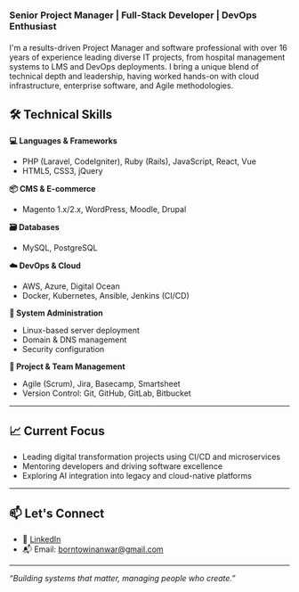 ### Senior Project Manager | Full-Stack Developer | DevOps Enthusiast  
####  


I'm a results-driven Project Manager and software professional with over 16 years of experience leading diverse IT projects, from hospital management systems to LMS and DevOps deployments. I bring a unique blend of technical depth and leadership, having worked hands-on with cloud infrastructure, enterprise software, and Agile methodologies.
## 🛠️ Technical Skills

**💻 Languages & Frameworks**  
- PHP (Laravel, CodeIgniter), Ruby (Rails), JavaScript, React, Vue  
- HTML5, CSS3, jQuery  

**📦 CMS & E-commerce**  
- Magento 1.x/2.x, WordPress, Moodle, Drupal  

**🗃️ Databases**  
- MySQL, PostgreSQL  

**☁️ DevOps & Cloud**  
- AWS, Azure, Digital Ocean  
- Docker, Kubernetes, Ansible, Jenkins (CI/CD)  

**🔐 System Administration**  
- Linux-based server deployment  
- Domain & DNS management  
- Security configuration  

**🧠 Project & Team Management**  
- Agile (Scrum), Jira, Basecamp, Smartsheet  
- Version Control: Git, GitHub, GitLab, Bitbucket  

------

## 📈 Current Focus

- Leading digital transformation projects using CI/CD and microservices  
- Mentoring developers and driving software excellence  
- Exploring AI integration into legacy and cloud-native platforms

---

## 📫 Let's Connect

- 🔗 [LinkedIn](https://www.linkedin.com/in/zendanwar)  
- 📬 Email: borntowinanwar@gmail.com  

---

_“Building systems that matter, managing people who create.”_
